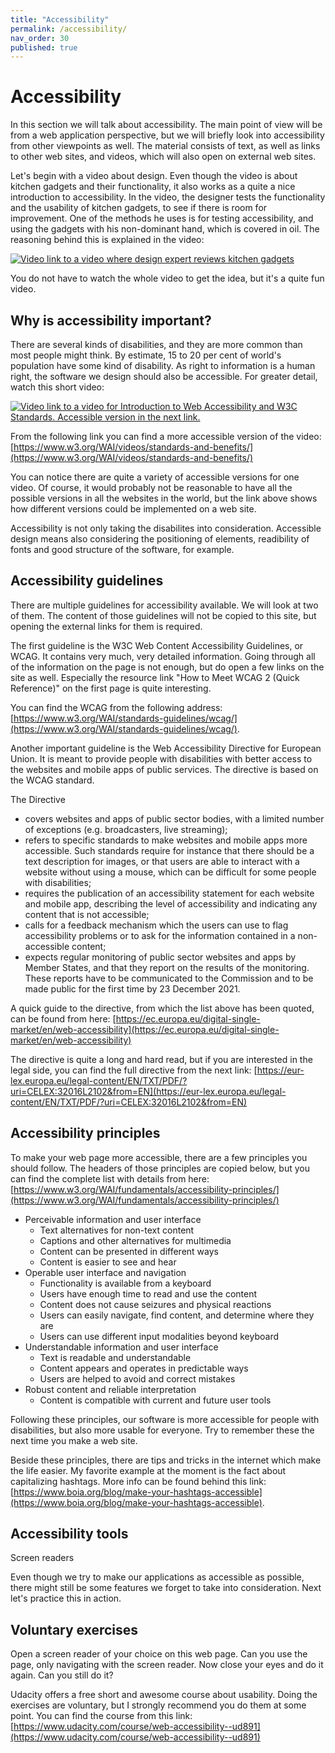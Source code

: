 ```yaml
---
title: "Accessibility"
permalink: /accessibility/
nav_order: 30
published: true
---
```


# Accessibility

In this section we will talk about accessibility. The main point of view will be from a web application perspective, but we will briefly look into accessibility from other viewpoints as well. The material consists of text, as well as links to other web sites, and videos, which will also open on external web sites.

Let's begin with a video about design. Even though the video is about kitchen gadgets and their functionality, it also works as a quite a nice introduction to accessibility. In the video, the designer tests the functionality and the usability of kitchen gadgets, to see if there is room for improvement. One of the methods he uses is for testing accessibility, and using the gadgets with his non-dominant hand, which is covered in oil. The reasoning behind this is explained in the video:  

[![Video link to a video where design expert reviews kitchen gadgets](http://i.ytimg.com/vi/w08XDXjJhsQ/maxresdefault.jpg)](https://youtu.be/w08XDXjJhsQ)

You do not have to watch the whole video to get the idea, but it's a quite fun video.

## Why is accessibility important?

There are several kinds of disabilities, and they are more common than most people might think. By estimate, 15 to 20 per cent of world's population have some kind of disability. As right to information is a human right, the software we design should also be accessible. For greater detail, watch this short video:

[![Video link to a video for Introduction to Web Accessibility and W3C Standards. Accessible version in the next link.](http://i.ytimg.com/vi/20SHvU2PKsM/maxresdefault.jpg)](https://youtu.be/20SHvU2PKsM)


From the following link you can find a more accessible version of the video:
[https://www.w3.org/WAI/videos/standards-and-benefits/](https://www.w3.org/WAI/videos/standards-and-benefits/)

You can notice there are quite a variety of accessible versions for one video. Of course, it would probably not be reasonable to have all the possible versions in all the websites in the world, but the link above shows how different versions could be implemented on a web site.

Accessibility is not only taking the disabilites into consideration. Accessible design means also considering the positioning of elements, readibility of fonts and good structure of the software, for example.

## Accessibility guidelines

There are multiple guidelines for accessibility available. We will look at two of them. The content of those guidelines will not be copied to this site, but opening the external links for them is required. 

The first guideline is the W3C Web Content Accessibility Guidelines, or WCAG. It contains very much, very detailed information. Going through all of the information on the page is not enough, but do open a few links on the site as well. Especially the resource link "How to Meet WCAG 2 (Quick Reference)" on the first page is quite interesting. 

You can find the WCAG from the following address: [https://www.w3.org/WAI/standards-guidelines/wcag/](https://www.w3.org/WAI/standards-guidelines/wcag/).

Another important guideline is the Web Accessibility Directive for European Union. It is meant to provide people with disabilities with better access to the websites and mobile apps of public services. The directive is based on the WCAG standard.

The Directive

* covers websites and apps of public sector bodies, with a limited number of exceptions (e.g. broadcasters, live streaming);
* refers to specific standards to make websites and mobile apps more accessible. Such standards require for instance that there should be a text description for images, or that users are able to interact with a website without using a mouse, which can be difficult for some people with disabilities;
* requires the publication of an accessibility statement for each website and mobile app, describing the level of accessibility and indicating any content that is not accessible;
* calls for a feedback mechanism which the users can use to flag accessibility problems or to ask for the information contained in a non-accessible content;
* expects regular monitoring of public sector websites and apps by Member States, and that they report on the results of the monitoring. These reports have to be communicated to the Commission and to be made public for the first time by 23 December 2021.

A quick guide to the directive, from which the list above has been quoted, can be found from here: [https://ec.europa.eu/digital-single-market/en/web-accessibility](https://ec.europa.eu/digital-single-market/en/web-accessibility)

The directive is quite a long and hard read, but if you are interested in the legal side, you can find the full directive from the next link: [https://eur-lex.europa.eu/legal-content/EN/TXT/PDF/?uri=CELEX:32016L2102&from=EN](https://eur-lex.europa.eu/legal-content/EN/TXT/PDF/?uri=CELEX:32016L2102&from=EN)


## Accessibility principles

To make your web page more accessible, there are a few principles you should follow. The headers of those principles are copied below, but you can find the complete list with details from here: [https://www.w3.org/WAI/fundamentals/accessibility-principles/](https://www.w3.org/WAI/fundamentals/accessibility-principles/)

* Perceivable information and user interface
  * Text alternatives for non-text content
  * Captions and other alternatives for multimedia
  * Content can be presented in different ways
  * Content is easier to see and hear
* Operable user interface and navigation
  * Functionality is available from a keyboard
  * Users have enough time to read and use the content
  * Content does not cause seizures and physical reactions
  * Users can easily navigate, find content, and determine where they are
  * Users can use different input modalities beyond keyboard
* Understandable information and user interface
  * Text is readable and understandable
  * Content appears and operates in predictable ways
  * Users are helped to avoid and correct mistakes
* Robust content and reliable interpretation
  * Content is compatible with current and future user tools

Following these principles, our software is more accessible for people with disabilities, but also more usable for everyone. Try to remember these the next time you make a web site. 

Beside these principles, there are tips and tricks in the internet which make the life easier. My favorite example at the moment is the fact about capitalizing hashtags. More info can be found behind this link: [https://www.boia.org/blog/make-your-hashtags-accessible](https://www.boia.org/blog/make-your-hashtags-accessible).

## Accessibility tools

Screen readers

Even though we try to make our applications as accessible as possible, there might still be some features we forget to take into consideration. Next let's practice this in action.

## Voluntary exercises

Open a screen reader of your choice on this web page. Can you use the page, only navigating with the screen reader. Now close your eyes and do it again. Can you still do it? 

Udacity offers a free short and awesome course about usability. Doing the exercises are voluntary, but I strongly recommend you do them at some point. You can find the course from this link: [https://www.udacity.com/course/web-accessibility--ud891](https://www.udacity.com/course/web-accessibility--ud891)


